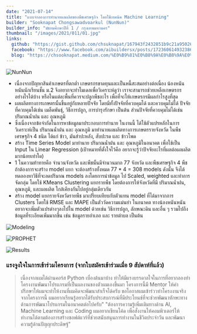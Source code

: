 ```yaml
---
date: "2021-07-14"
title: "แบบจำลองการทำนายผลผลิตของพืชเศรษฐกิจ โดยใช้เทคนิค Machine Learning"
builder: "Sooknapat Chongsawadvoarkul (NunNun)"
builder_info: "มัธยมศึกษาปีที่ 1 / กรุงเทพมหานคร"
thumbnail: "/images/2021/011/01.jpg"
links:
  github: "https://gist.github.com/chsuknapat/167943f2432851b9c21a95026c55b4d6?fbclid=IwAR0INshV0bV7qA0pDfnLmNgBqRr_waL8FOXUCxzoZ3xse8kKwaACfl4pcj0"
  facebook: "https://www.facebook.com/aibuildersx/posts/172360614932386"
  blog: "https://chsooknapat.medium.com/%E0%B9%81%E0%B8%9A%E0%B8%9A%E0%B8%88%E0%B8%B3%E0%B8%A5%E0%B8%AD%E0%B8%87%E0%B8%81%E0%B8%B2%E0%B8%A3%E0%B8%97%E0%B8%B3%E0%B8%99%E0%B8%B2%E0%B8%A2%E0%B8%9C%E0%B8%A5%E0%B8%9C%E0%B8%A5%E0%B8%B4%E0%B8%95%E0%B8%82%E0%B8%AD%E0%B8%87%E0%B8%9E%E0%B8%B7%E0%B8%8A%E0%B9%80%E0%B8%A8%E0%B8%A3%E0%B8%A9%E0%B8%90%E0%B8%81%E0%B8%B4%E0%B8%88-%E0%B9%82%E0%B8%94%E0%B8%A2%E0%B9%83%E0%B8%8A%E0%B9%89%E0%B9%80%E0%B8%97%E0%B8%84%E0%B8%99%E0%B8%B4%E0%B8%84-machine-learning-590899ad3ccf?fbclid=IwAR0wiOGmZURPJOBZpOSNhFLwV_9IANCBnwqcxFUptHDEcgqjDtW0bEbpQbU"
---
```


![NunNun](images/2021/011/01.jpg)

- เนื่องจากปัญหาสินค้าเกษตรที่ตกต่ำ เกษตรกรขาดทุนและเป็นหนี้สะสมอย่างต่อเนื่อง น้องหนันหนันนักเรียนชั้น ม.2 จึงอยากจะทำโมเดลเพื่อวิเคราะห์ดูว่า เราจะสามารถช่วยเหลือเกษตรกรอย่างไรได้บ้าง หรือในแต่ละพื้นที่ควรจะปลูกพืชอะไร เพื่อที่จะให้เกษตรกรมีผลกำไรสูงที่สุด
- ผลผลิตทางการเกษตรนั้นขึ้นอยู่กับหลายปัจจัย โดยมีทั้งปัจจัยที่ควบคุมได้ และควบคุมไม่ได้ ปัจจัยที่ควบคุมได้เช่น เมล็ดพันธุ์, วิธีการปลูก, การบำรุงรักษา เป็นต้น ส่วนปัจจัยที่ควบคุมไม่ได้เช่น ปริมาณน้ำฝน และ อุณหภูมิ 
- ซึ่งเนื่องจากข้อจำกัดในการหาข้อมูลมาประกอบการทำนาย ในงานนี้ ได้ใช้ตัวแปรหลักในการวิเคราะห์เป็น ปริมาณน้ำฝน และ อุณหภูมิ มาทำนายผลผลิตทางการเกษตรรายจังหวัด ในพืชเศรษฐกิจ 4 ชนิด ได้แก่ ข้าว, มันสำปะหลัง, สับปะรด และ ข้าวโพด
- สร้าง Time Series Model มาทำนาย ปริมาณน้ำฝน และ อุณหภูมิในอนาคต เพื่อใช้เป็น Input ใน Linear Regression (เป้าหมายที่ตั้งใจไว้คือ อยากจะรู้ว่าปัจจัยอะไรที่ผลต่อผลผลิตมากน้อยเท่าใด)
- 1 ในความท้าทายคือ จำนวนจังหวัด และพืชนั้นมีจำนวนมาก 77 จังหวัด และพืชเศรษฐกิจ 4 พืช ถ้าต้องการจะสร้าง model แยก จะต้องสร้างทั้งหมด 77 * 4 = 308 models ดังนั้น จึงได้ทดลองหาวิธีที่จะลดปริมาณ models ลงโดยการนำข้อมูล ไป Scaled, weighted และทำการจัดกลุ่ม โดยใช้ KMeans Clustering แยกรายพืช โดยต้องการให้จังหวัดที่มี ปริมาณน้ำฝน, อุณหภูมิ, และผลผลิต ใกล้เคียงกันไปอยู่กลุ่มเดียวกัน
- สร้าง model แยกรายจังหวัดรายพืช มาเปรียบเทียบกับตัวแทน model ที่ได้มาจากการ Clusters โดยใช้ RMSE และ MAPE เป็นตัววัดความแม่นยำ
ในอนาคต ทางน้องหนันหนันอยากจะเพิ่มตัวแปรต่างๆลงไปใน model ด้วยเช่น วิธีการปลูก, ลักษณะดิน และอื่น ๆ รวมไปถึงข้อมูลที่ระเอียดเพิ่มมากขึ้น เช่น ข้อมูลรายอำเภอ และ รายตำบล เป็นต้น

![Modeling](images/2021/011/02.jpg)


![PROPHET](images/2021/011/03.jpg)


![Results](images/2021/011/04.png)

### แรงจูงใจในการเข้าร่วมโครงการ (จากใบสมัครเข้าร่วมเมื่อ 9 สัปดาห์ที่แล้ว)

> เนื่องจากผมได้ผ่านคอร์ส Python เบื่องต้นมาบ้าง ทำให้มีแรงบรรดาลใจในการที่อยากลองทำโครงงานพัฒนาโปรแกรมที่เป็นผลงานของตัวผมเองขึ้นมา โครงการนี้มี Mentor ให้คำปรึกษาให้ผมจะทำให้งานที่ผมคิดจะพัฒนาสำเร็จได้ครับ ขอโอกาสผมเข้าร่ววทำโครงงานจริงจากโครงการนี้ ผมอยากเรียนรู้อยากได้รับประสบการณ์ที่มีประโยนช์ที่จะช่วยพัฒนาทักษะทางด้านการพัฒนาโปรแกรมในอนาคตต่อไปครับ"
> "ต้องการความรู้เพิ่มเติมทางด้าน AI, Machine Learning และ Coding ผมอยากเขียนโค้ด เพื่อสั่งงานให้คอมพิวเตอร์ให้ทำงานได้ตามต้องการสร้างซอฟต์แวร์ที่ช่วยสนับสนุนการทำงานในชีวิตประจำวัน และพัฒนาความรู้ด้านปัญญาประดิษฐ์"